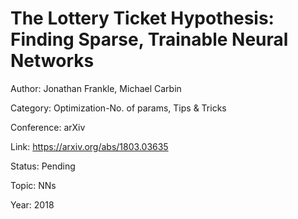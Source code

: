 # The Lottery Ticket Hypothesis: Finding Sparse, Trainable Neural Networks
Author: Jonathan Frankle, Michael Carbin

Category: Optimization-No. of params, Tips & Tricks

Conference: arXiv

Link: https://arxiv.org/abs/1803.03635

Status: Pending

Topic: NNs

Year: 2018

